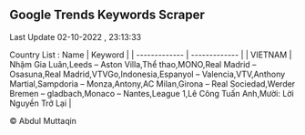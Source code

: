 

## Google Trends Keywords Scraper 
 
Last Update 02-10-2022 , 23:13:33

Country List :
 Name  | Keyword |
| ------------- | ------------- |
| VIETNAM | Nhậm Gia Luân,Leeds – Aston Villa,Thể thao,MONO,Real Madrid – Osasuna,Real Madrid,VTVGo,Indonesia,Espanyol – Valencia,VTV,Anthony Martial,Sampdoria – Monza,Antony,AC Milan,Girona – Real Sociedad,Werder Bremen – gladbach,Monaco – Nantes,League 1,Lê Công Tuấn Anh,Mười: Lời Nguyền Trở Lại |



© Abdul Muttaqin 
